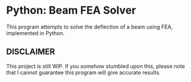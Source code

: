 # Python: Beam FEA Solver
This program attempts to solve the deflection of a beam using FEA, implemented in Python.

## DISCLAIMER
This project is still WIP. If you somehow stumbled upon this, please note that I cannot guarantee this program will give accurate results. 
